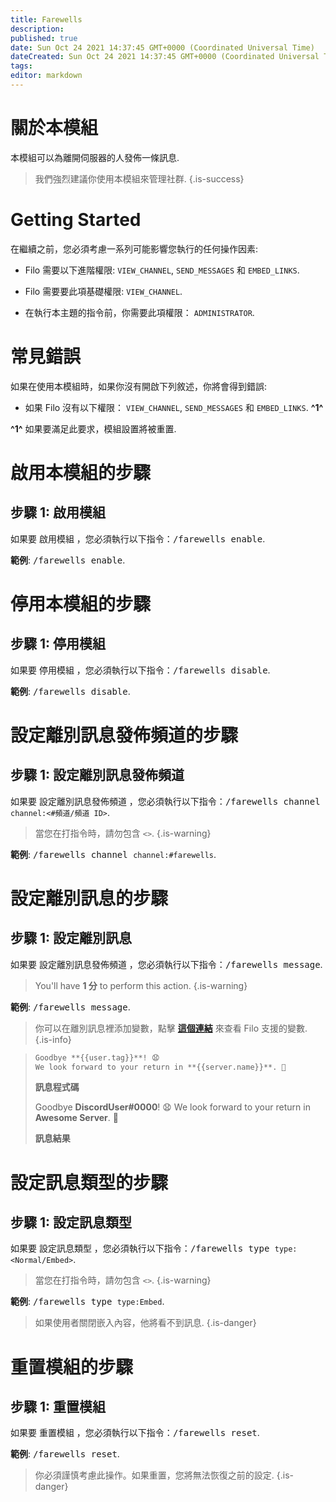 ```yaml
---
title: Farewells
description:
published: true
date: Sun Oct 24 2021 14:37:45 GMT+0000 (Coordinated Universal Time)
dateCreated: Sun Oct 24 2021 14:37:45 GMT+0000 (Coordinated Universal Time)
tags:
editor: markdown
---
```


# 關於本模組

本模組可以為離開伺服器的人發佈一條訊息.

> 我們強烈建議你使用本模組來管理社群.
{.is-success}

# Getting Started

在繼續之前，您必須考慮一系列可能影響您執行的任何操作因素:

- Filo 需要以下進階權限: ``VIEW_CHANNEL``, ``SEND_MESSAGES`` 和 ``EMBED_LINKS``.

- Filo 需要要此項基礎權限: ``VIEW_CHANNEL``.

- 在執行本主題的指令前，你需要此項權限： ``ADMINISTRATOR``.

# 常見錯誤

如果在使用本模組時，如果你沒有開啟下列敘述，你將會得到錯誤:

- 如果 Filo 沒有以下權限： ``VIEW_CHANNEL``, ``SEND_MESSAGES`` 和 ``EMBED_LINKS``. **^1^**

**^1^** 如果要滿足此要求，模組設置將被重置.

# 啟用本模組的步驟

## **步驟 1**: 啟用模組

如果要 啟用模組 ，您必須執行以下指令：<kbd>/farewells enable</kbd>.

**範例**: <kbd>/farewells enable</kbd>.

# 停用本模組的步驟

## **步驟 1**: 停用模組

如果要 停用模組 ，您必須執行以下指令：<kbd>/farewells disable</kbd>.

**範例**: <kbd>/farewells disable</kbd>.

# 設定離別訊息發佈頻道的步驟

## **步驟 1**: 設定離別訊息發佈頻道

如果要 設定離別訊息發佈頻道 ，您必須執行以下指令：<kbd>/farewells channel ``channel:<#頻道/頻道 ID>``</kbd>.

> 當您在打指令時，請勿包含 ``<>``.
{.is-warning}

**範例**: <kbd>/farewells channel ``channel:#farewells``</kbd>.

# 設定離別訊息的步驟

## **步驟 1**: 設定離別訊息

如果要 設定離別訊息發佈頻道 ，您必須執行以下指令：<kbd>/farewells message</kbd>.

> You'll have **1 分** to perform this action.
{.is-warning}

**範例**: <kbd>/farewells message</kbd>.

> 你可以在離別訊息裡添加變數，點擊 **[這個連結](https://wiki.filobot.xyz/zh-tw/modules/farewells/variables)** 來查看 Filo 支援的變數.
{.is-info}

> ```md
> Goodbye **{{user.tag}}**! 😧
> We look forward to your return in **{{server.name}}**. 👋
> ```
> **訊息程式碼**
>
> Goodbye **DiscordUser#0000**! 😧
> We look forward to your return in **Awesome Server**. 👋
>
> **訊息結果**

# 設定訊息類型的步驟

## **步驟 1**: 設定訊息類型

如果要 設定訊息類型 ，您必須執行以下指令：<kbd>/farewells type ``type:<Normal/Embed>``</kbd>.

> 當您在打指令時，請勿包含 ``<>``.
{.is-warning}

**範例**: <kbd>/farewells type ``type:Embed``</kbd>.

> 如果使用者關閉嵌入內容，他將看不到訊息.
{.is-danger}

# 重置模組的步驟

## **步驟 1**: 重置模組

如果要 重置模組 ，您必須執行以下指令：<kbd>/farewells reset</kbd>.

**範例**: <kbd>/farewells reset</kbd>.

> 你必須謹慎考慮此操作。如果重置，您將無法恢復之前的設定.
{.is-danger}
